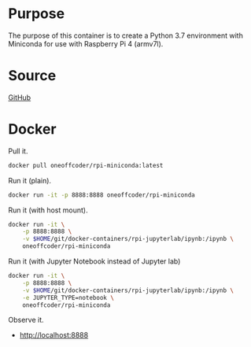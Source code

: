 # Purpose

The purpose of this container is to create a Python 3.7 environment with Miniconda for use with Raspberry Pi 4 (armv7l).

# Source

[GitHub](https://github.com/oneoffcoder/docker-containers/tree/master/rpi-miniconda)

# Docker

Pull it.

```bash
docker pull oneoffcoder/rpi-miniconda:latest
```

Run it (plain).

```bash
docker run -it -p 8888:8888 oneoffcoder/rpi-miniconda
```

Run it (with host mount).

```bash
docker run -it \
    -p 8888:8888 \
    -v $HOME/git/docker-containers/rpi-jupyterlab/ipynb:/ipynb \
    oneoffcoder/rpi-miniconda
```

Run it (with Jupyter Notebook instead of Jupyter lab)

```bash
docker run -it \
    -p 8888:8888 \
    -v $HOME/git/docker-containers/rpi-jupyterlab/ipynb:/ipynb \
    -e JUPYTER_TYPE=notebook \
    oneoffcoder/rpi-miniconda
```

Observe it.

* [http://localhost:8888](http://localhost:8888)